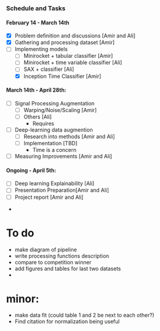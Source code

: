 ### Schedule and Tasks
#### February 14 - March 14th
- [x] Problem definition and discussions [Amir and Ali]
- [x] Gathering and processing dataset [Amir]
- [ ] Implementing models 
	- [ ]  Minirocket + tabular classifier [Amir]
	- [ ]  Minirocket + time variable classifier [Ali]
	- [ ]  SAX + classifier [Ali]
	- [x] Inception Time Classifier [Amir]
#### March 14th - April 28th:
- [ ] Signal Processing Augmentation 
	- [ ] Warping/Noise/Scaling [Amir]
	- [   ]  Others [Ali]
		- Requires 
- [ ] Deep-learning data augmention
	- [ ] Research into methods [Amir and Ali]
	- [ ] Implementation [TBD]
		- Time is a concern
- [ ] Measuring Improvements [Amir and Ali]
#### Ongoing - April 5th:
- [ ] Deep learning Explainability [Ali]
- [ ] Presentation Preparation[Amir and Ali]
- [ ] Project report [Amir and Ali]
- 


# To do
- make diagram of pipeline
- write processing functions description
- compare to competition winner
- add figures and tables for last two datasets
- 
# minor:
- make data fit (could table 1 and 2 be next to each other?)
- Find citation for normalization being useful